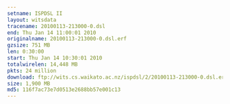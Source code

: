 ```yaml
---
setname: ISPDSL II
layout: witsdata
tracename: 20100113-213000-0.dsl
end: Thu Jan 14 11:00:01 2010
originalname: 20100113-213000-0.dsl.erf
gzsize: 751 MB
len: 0:30:00
start: Thu Jan 14 10:30:01 2010
totalwirelen: 14,448 MB
pkts: 24 million
download: ftp://wits.cs.waikato.ac.nz/ispdsl/2/20100113-213000-0.dsl.erf.gz
size: 1,900 MB
md5: 116f7ac73e7d0513e2688bb57e001c13
---
```

